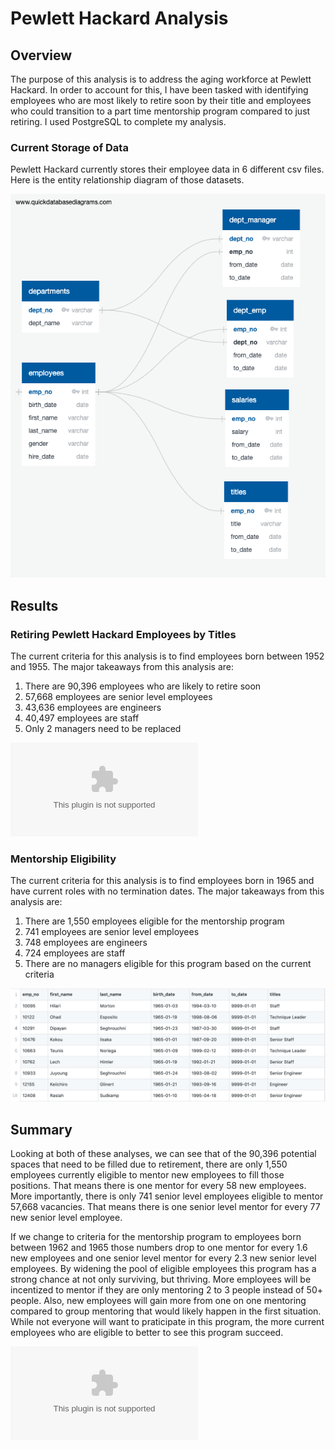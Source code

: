 
# Pewlett Hackard Analysis

## Overview

The purpose of this analysis is to address the aging workforce at Pewlett Hackard. In order to account for this, I have been tasked with identifying employees who are most likely to retire soon by their title and employees who could transition to a part time mentorship program compared to just retiring. I used PostgreSQL to complete my analysis.

### Current Storage of Data

Pewlett Hackard currently stores their employee data in 6 different csv files. Here is the entity relationship diagram of those datasets.

![employee_db](https://github.com/Wall-E28/pewlett_hackard_analysis/blob/master/EmployeeDB.png)

## Results

### Retiring Pewlett Hackard Employees by Titles

The current criteria for this analysis is to find employees born between 1952 and 1955. The major takeaways from this analysis are:

1. There are 90,396 employees who are likely to retire soon
2. 57,668 employees are senior level employees
3. 43,636 employees are engineers
4. 40,497 employees are staff
5. Only 2 managers need to be replaced

![retiring_titles](https://github.com/Wall-E28/pewlett_hackard_analysis/blob/master/Data/retiring_titles.csv)

### Mentorship Eligibility

The current criteria for this analysis is to find employees born in 1965 and have current roles with no termination dates. The major takeaways from this analysis are:

1. There are 1,550 employees eligible for the mentorship program
2. 741 employees are senior level employees
3. 748 employees are engineers
4. 724 employees are staff
5. There are no managers eligible for this program based on the current criteria

![mentorship_eligibility](https://github.com/Wall-E28/pewlett_hackard_analysis/blob/master/mentorship_eligibility.png)

## Summary

Looking at both of these analyses, we can see that of the 90,396 potential spaces that need to be filled due to retirement, there are only 1,550 employees currently eligible to mentor new employees to fill those positions. That means there is one mentor for every 58 new employees. More importantly, there is only 741 senior level employees eligible to mentor 57,668 vacancies. That means there is one senior level mentor for every 77 new senior level employee.

If we change to criteria for the mentorship program to employees born between 1962 and 1965 those numbers drop to one mentor for every 1.6 new employees and one senior level mentor for every 2.3 new senior level employees. By widening the pool of eligible employees this program has a strong chance at not only surviving, but thriving. More employees will be incentized to mentor if they are only mentoring 2 to 3 people instead of 50+ people. Also, new employees will gain more from one on one mentoring compared to group mentoring that would likely happen in the first situation. While not everyone will want to praticipate in this program, the more current employees who are eligible to better to see this program succeed.

![mentorship_updated](https://github.com/Wall-E28/pewlett_hackard_analysis/blob/master/Data/mentorship_eligibility_updated.csv)
